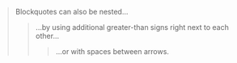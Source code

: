 <!-- internal -->

> Blockquotes can also be nested...
>> ...by using additional greater-than signs right next to each other...
> > > ...or with spaces between arrows.